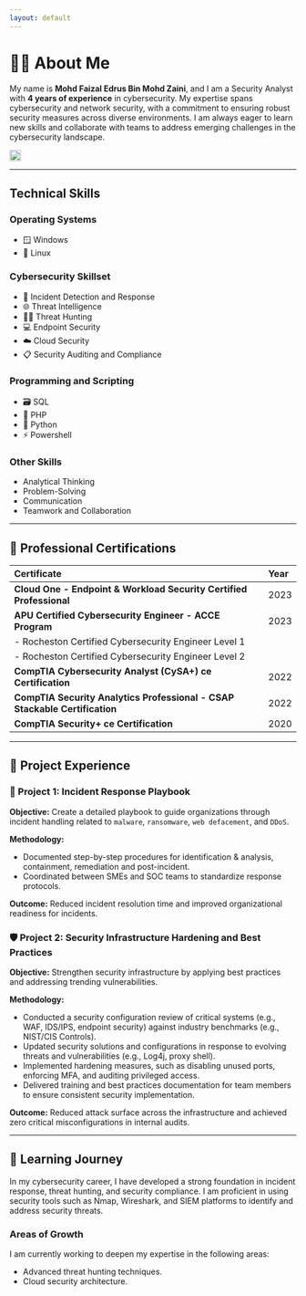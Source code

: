 ```yaml
---
layout: default
---
```


# 🧑‍💻 About Me

My name is **Mohd Faizal Edrus Bin Mohd Zaini**, and I am a Security Analyst with **4 years of experience** in cybersecurity. My expertise spans cybersecurity and network security, with a commitment to ensuring robust security measures across diverse environments. I am always eager to learn new skills and collaborate with teams to address emerging challenges in the cybersecurity landscape.

<a href="https://www.linkedin.com/in/faizal-edrus" target="_blank" title="LinkedIn Profile">
<img src="https://cdn-icons-png.flaticon.com/512/174/174857.png" alt="LinkedIn" width="20" height="20">
</a>

* * *

## Technical Skills

### Operating Systems

* 🪟 Windows
* 🐧 Linux

### Cybersecurity Skillset

* 🚨 Incident Detection and Response
* 🌐 Threat Intelligence
* 🕵️‍♂️ Threat Hunting
* 💻 Endpoint Security
* ☁️ Cloud Security
* 📋 Security Auditing and Compliance

### Programming and Scripting

* 🗃️ SQL
* 🐘 PHP
* 🐍 Python
* ⚡ Powershell
  
### Other Skills

* Analytical Thinking
* Problem-Solving
* Communication
* Teamwork and Collaboration

* * *

## 📜 Professional Certifications

| Certificate        | Year          |
|:-------------|:------------------|
| **Cloud One - Endpoint & Workload Security Certified Professional** | 2023 |
| **APU Certified Cybersecurity Engineer - ACCE Program** | 2023   |
|   - Rocheston Certified Cybersecurity Engineer Level 1 |      |
|   - Rocheston Certified Cybersecurity Engineer Level 2 |      |
| **CompTIA Cybersecurity Analyst (CySA+) ce Certification** | 2022    |
| **CompTIA Security Analytics Professional - CSAP Stackable Certification** | 2022    |
| **CompTIA Security+ ce Certification** | 2020   |

* * *

## 💼 Project Experience

### 📖 Project 1: **Incident Response Playbook**
**Objective:** Create a detailed playbook to guide organizations through incident handling related to `malware`, `ransomware`, `web defacement`, and `DDoS`.

**Methodology:**  
* Documented step-by-step procedures for identification & analysis, containment, remediation and post-incident.  
* Coordinated between SMEs and SOC teams to standardize response protocols.

**Outcome:** Reduced incident resolution time and improved organizational readiness for incidents.

### 🛡️ Project 2: **Security Infrastructure Hardening and Best Practices**
**Objective:** Strengthen security infrastructure by applying best practices and addressing trending vulnerabilities.

**Methodology:**
* Conducted a security configuration review of critical systems (e.g., WAF, IDS/IPS, endpoint security) against industry benchmarks (e.g., NIST/CIS Controls).
* Updated security solutions and configurations in response to evolving threats and vulnerabilities (e.g., Log4j, proxy shell).
* Implemented hardening measures, such as disabling unused ports, enforcing MFA, and auditing privileged access.
* Delivered training and best practices documentation for team members to ensure consistent security implementation.
  
**Outcome:** Reduced attack surface across the infrastructure and achieved zero critical misconfigurations in internal audits.

* * *

## 🚀 Learning Journey

In my cybersecurity career, I have developed a strong foundation in incident response, threat hunting, and security compliance. I am proficient in using security tools such as Nmap, Wireshark, and SIEM platforms to identify and address security threats.

### Areas of Growth
I am currently working to deepen my expertise in the following areas:  
- Advanced threat hunting techniques.  
- Cloud security architecture.
